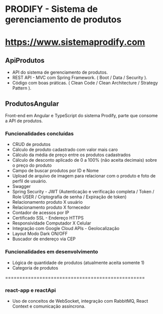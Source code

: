 # PRODIFY - Sistema de gerenciamento de produtos
# https://www.sistemaprodify.com

## ApiProdutos
- API do sistema de gerenciamento de produtos.
- REST API - MVC com Spring Framework. ( Boot / Data / Security ).
- Código com boas práticas. ( Clean Code / Clean Architecture / Strategy Pattern ).

## ProdutosAngular 
Front-end em Angular e TypeScript do sistema Prodify, parte que consome a API de produtos.

### Funcionalidades concluídas
- CRUD de produtos
- Cálculo de produto cadastrado com valor mais caro
- Cálculo da média de preço entre os produtos cadastrados
- Cálculo de desconto aplicado de 0 a 100% (não aceita decimais) sobre o preço do produto
- Campo de buscar produtos por ID e Nome
- Upload de arquivo de imagem para relacionar com o produto e foto de perfil de usuário.
- Swagger
- Spring Security - JWT (Autenticação e verificação completa / Token / Role USER / Criptografia de senha / Expiração de token)
- Relacionamento produto X usuário
- Relacionamento produto X fornecedor
- Contador de acessos por IP
- Certificado SSL - Endereço HTTPS
- Responsividade Computador X Celular
- Integração com Google Cloud APIs - Geolocalização
- Layout Modo Dark ON/OFF
- Buscador de endereço via CEP

### Funcionalidades em desenvolvimento
- Lógica de quantidade de produtos (atualmente aceita somente 1)
- Categoria de produtos
  
=================================================

### react-app e reactApi
- Uso de conceitos de WebSocket, integração com RabbitMQ, React Context e comunicação assíncrona.

